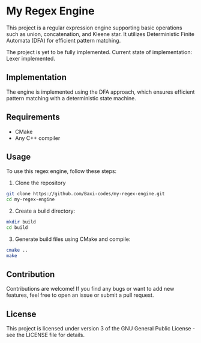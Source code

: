 # My Regex Engine

This project is a regular expression engine supporting basic operations such as union, concatenation, and Kleene star. It utilizes Deterministic Finite Automata (DFA) for efficient pattern matching.

The project is yet to be fully implemented. Current state of implementation: Lexer implemented.

## Implementation

The engine is implemented using the DFA approach, which ensures efficient pattern matching with a deterministic state machine.

## Requirements

- CMake
- Any C++ compiler

## Usage

To use this regex engine, follow these steps:

1. Clone the repository
```bash
git clone https://github.com/Baxi-codes/my-regex-engine.git
cd my-regex-engine
```

2. Create a build directory:
```bash
mkdir build
cd build
```

3. Generate build files using CMake and compile:
```bash
cmake ..
make
```

## Contribution
Contributions are welcome! If you find any bugs or want to add new features, feel free to open an issue or submit a pull request.

## License
This project is licensed under version 3 of the GNU General Public License - see the LICENSE file for details.

